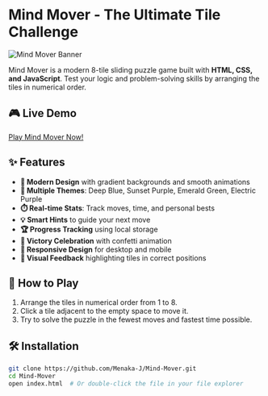 # Mind Mover - The Ultimate Tile Challenge

![Mind Mover Banner](<img width="1875" height="995" alt="image" src="https://github.com/user-attachments/assets/701814df-c3fb-4ad6-98e7-0b143b735a7b" />)

Mind Mover is a modern 8-tile sliding puzzle game built with **HTML, CSS, and JavaScript**. Test your logic and problem-solving skills by arranging the tiles in numerical order.

## 🎮 Live Demo

[Play Mind Mover Now!](#) [<!-- Add your live demo link here -->](https://menaka-j.github.io/Mind-Mover/)

## ✨ Features

- **🎨 Modern Design** with gradient backgrounds and smooth animations
- **🌈 Multiple Themes**: Deep Blue, Sunset Purple, Emerald Green, Electric Purple
- **⏱️ Real-time Stats**: Track moves, time, and personal bests
- **💡 Smart Hints** to guide your next move
- **🏆 Progress Tracking** using local storage
- **🎉 Victory Celebration** with confetti animation
- **📱 Responsive Design** for desktop and mobile
- **🔢 Visual Feedback** highlighting tiles in correct positions

## 🚀 How to Play

1. Arrange the tiles in numerical order from 1 to 8.
2. Click a tile adjacent to the empty space to move it.
3. Try to solve the puzzle in the fewest moves and fastest time possible.

## 🛠️ Installation

```bash
git clone https://github.com/Menaka-J/Mind-Mover.git
cd Mind-Mover
open index.html  # Or double-click the file in your file explorer
